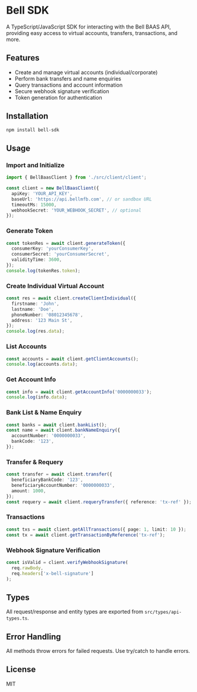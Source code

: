 # Bell SDK

A TypeScript/JavaScript SDK for interacting with the Bell BAAS API, providing easy access to virtual accounts, transfers, transactions, and more.

## Features
- Create and manage virtual accounts (individual/corporate)
- Perform bank transfers and name enquiries
- Query transactions and account information
- Secure webhook signature verification
- Token generation for authentication

## Installation
```sh
npm install bell-sdk
```

## Usage

### Import and Initialize
```ts
import { BellBaasClient } from './src/client/client';

const client = new BellBaasClient({
  apiKey: 'YOUR_API_KEY',
  baseUrl: 'https://api.bellmfb.com', // or sandbox URL
  timeoutMs: 15000,
  webhookSecret: 'YOUR_WEBHOOK_SECRET', // optional
});
```

### Generate Token
```ts
const tokenRes = await client.generateToken({
  consumerKey: 'yourConsumerKey',
  consumerSecret: 'yourConsumerSecret',
  validityTime: 3600,
});
console.log(tokenRes.token);
```

### Create Individual Virtual Account
```ts
const res = await client.createClientIndividual({
  firstname: 'John',
  lastname: 'Doe',
  phoneNumber: '08012345678',
  address: '123 Main St',
});
console.log(res.data);
```

### List Accounts
```ts
const accounts = await client.getClientAccounts();
console.log(accounts.data);
```

### Get Account Info
```ts
const info = await client.getAccountInfo('0000000033');
console.log(info.data);
```

### Bank List & Name Enquiry
```ts
const banks = await client.bankList();
const name = await client.bankNameEnquiry({
  accountNumber: '0000000033',
  bankCode: '123',
});
```

### Transfer & Requery
```ts
const transfer = await client.transfer({
  beneficiaryBankCode: '123',
  beneficiaryAccountNumber: '0000000033',
  amount: 1000,
});
const requery = await client.requeryTransfer({ reference: 'tx-ref' });
```

### Transactions
```ts
const txs = await client.getAllTransactions({ page: 1, limit: 10 });
const tx = await client.getTransactionByReference('tx-ref');
```

### Webhook Signature Verification
```ts
const isValid = client.verifyWebhookSignature(
  req.rawBody,
  req.headers['x-bell-signature']
);
```

## Types
All request/response and entity types are exported from `src/types/api-types.ts`.

## Error Handling
All methods throw errors for failed requests. Use try/catch to handle errors.

## License
MIT
